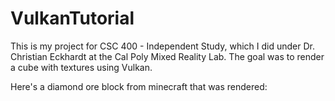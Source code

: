 # VulkanTutorial
This is my project for CSC 400 - Independent Study, which I did under Dr. Christian Eckhardt at the Cal Poly Mixed Reality Lab. The goal was to render a cube with textures using Vulkan.

Here's a diamond ore block from minecraft that was rendered:



